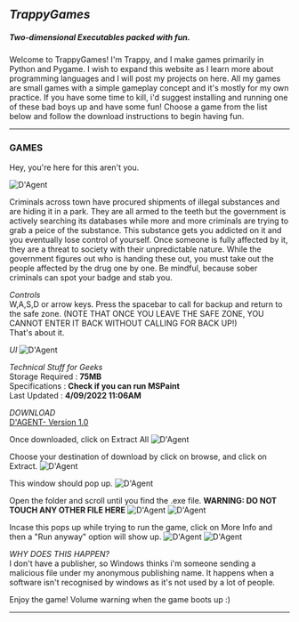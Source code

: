 ## _TrappyGames_
##### Two-dimensional Executables packed with fun.

Welcome to TrappyGames! I'm Trappy, and I make games primarily in Python and Pygame. I wish to expand this website as I learn more about programming languages and I will post my projects on here. All my games are small games with a simple gameplay concept and it's mostly for my own practice. If you have some time to kill, i'd suggest installing and running one of these bad boys up and have some fun! Choose a game from the list below and follow the download instructions to begin having fun.

<hr>

### GAMES
Hey, you're here for this aren't you. <br> 

![D'Agent](https://github.com/TrappyPlayz/TrappyGames/assets/93108885/8c6dff08-b97a-4c50-a9ed-050df590f4a7)

Criminals across town have procured shipments of illegal substances and are hiding it in a park. They are all armed to the teeth but the government is actively searching its databases while more and more criminals are trying to grab a peice of the substance. This substance gets you addicted on it and you eventually lose control of yourself. Once someone is fully affected by it, they are a threat to society with their unpredictable nature. While the government figures out who is handing these out, you must take out the people affected by the drug one by one. Be mindful, because sober criminals can spot your badge and stab you. 

*Controls* <br>
W,A,S,D or arrow keys. 
Press the spacebar to call for backup and return to the safe zone. (NOTE THAT ONCE YOU LEAVE THE SAFE ZONE, YOU CANNOT ENTER IT BACK WITHOUT CALLING FOR BACK UP!)
<br>
That's about it.

*UI*
![D'Agent](https://github.com/TrappyPlayz/TrappyGames/assets/93108885/fc23824b-78e0-473b-9461-925e0608e783)

*Technical Stuff for Geeks*
<br>
Storage Required : **75MB**
<br>
Specifications : **Check if you can run MSPaint**
<br>
Last Updated : **4/09/2022 11:06AM**
<br>

*DOWNLOAD* <br>
[D'AGENT- Version 1.0](https://mega.nz/file/B9li1YII#ixxic-Rt7bDiSrPMFtzLmIJ9nI0PHJfSqEhmpq6Mqoc)

Once downloaded, click on Extract All
![D'Agent](https://github.com/TrappyPlayz/TrappyGames/assets/93108885/4a9406c5-d731-4df2-b2ef-75dbb46ebf40)

Choose your destination of download by click on browse, and click on Extract.
![D'Agent](https://github.com/TrappyPlayz/TrappyGames/assets/93108885/5098919f-2181-43d3-ab74-71241a57c0b2)

This window should pop up.
![D'Agent](https://github.com/TrappyPlayz/TrappyGames/assets/93108885/33619d8f-0031-4114-95ea-3161932be3f4)

Open the folder and scroll until you find the .exe file.
**WARNING: DO NOT TOUCH ANY OTHER FILE HERE** 
![D'Agent](https://github.com/TrappyPlayz/TrappyGames/assets/93108885/f7e171b4-a351-40a8-a8fb-b7506ba6c5d8)
![D'Agent](https://github.com/TrappyPlayz/TrappyGames/assets/93108885/a171d0ba-4b22-4448-996b-934a1a03f230)

Incase this pops up while trying to run the game, click on More Info and then a "Run anyway" option will show up.
![D'Agent](https://github.com/TrappyPlayz/TrappyGames/assets/93108885/fa9da8b4-1a34-4dd2-a78d-98429ad468e2)
![D'Agent](https://github.com/TrappyPlayz/TrappyGames/assets/93108885/1b0840fc-a6f6-4b5c-a912-cdfe2d7a2635)

*WHY DOES THIS HAPPEN?* <br>
I don't have a publisher, so Windows thinks i'm someone sending a malicious file under my anonymous publishing name. It happens when a software isn't recognised by windows as it's not used by a lot of people.

Enjoy the game!
Volume warning when the game boots up :)

<hr>
